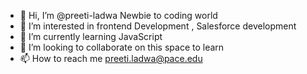 - 👋 Hi, I’m @preeti-ladwa Newbie to coding world
- 👀 I’m interested in frontend Development , Salesforce development
- 🌱 I’m currently learning JavaScript
- 💞️ I’m looking to collaborate on this space to learn 
- 📫 How to reach me preeti.ladwa@pace.edu

<!---
preeti-ladwa/preeti-ladwa is a ✨ special ✨ repository because its `README.md` (this file) appears on your GitHub profile.
You can click the Preview link to take a look at your changes.
--->
